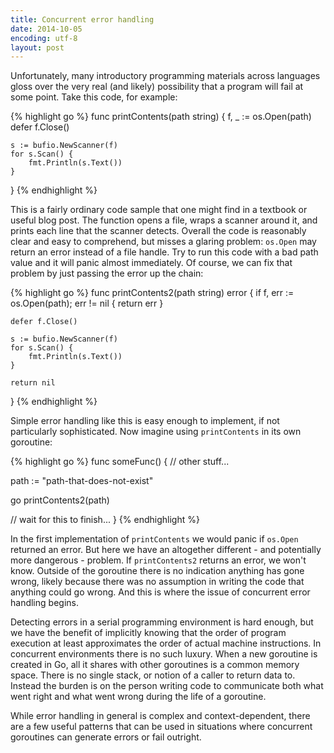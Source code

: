 ```yaml
---
title: Concurrent error handling
date: 2014-10-05
encoding: utf-8
layout: post
---
```


Unfortunately, many introductory programming materials across languages gloss
over the very real (and likely) possibility that a program will fail at some
point. Take this code, for example:

{% highlight go %}
func printContents(path string) {
    f, _ := os.Open(path)
    defer f.Close()

    s := bufio.NewScanner(f)
    for s.Scan() {
        fmt.Println(s.Text())
    }
}
{% endhighlight %}

This is a fairly ordinary code sample that one might find in a textbook or
useful blog post. The function opens a file, wraps a scanner around it, and
prints each line that the scanner detects. Overall the code is reasonably clear
and easy to comprehend, but misses a glaring problem: `os.Open` may return an
error instead of a file handle. Try to run this code with a bad path value and
it will panic almost immediately. Of course, we can fix that problem by just
passing the error up the chain:

{% highlight go %}
func printContents2(path string) error {
    if f, err := os.Open(path); err != nil {
      return err
    }

    defer f.Close()

    s := bufio.NewScanner(f)
    for s.Scan() {
        fmt.Println(s.Text())
    }

    return nil
}
{% endhighlight %}

Simple error handling like this is easy enough to implement, if not
particularly sophisticated. Now imagine using `printContents` in its own
goroutine:

{% highlight go %}
func someFunc() {
  // other stuff...

  path := "path-that-does-not-exist"

  go printContents2(path)

  // wait for this to finish...
}
{% endhighlight %}

In the first implementation of `printContents` we would panic if `os.Open`
returned an error. But here we have an altogether different - and potentially
more dangerous - problem. If `printContents2` returns an error, we won't know.
Outside of the goroutine there is no indication anything has gone wrong, likely
because there was no assumption in writing the code that anything could go
wrong. And this is where the issue of concurrent error handling begins.

Detecting errors in a serial programming environment is hard enough, but we
have the benefit of implicitly knowing that the order of program execution at
least approximates the order of actual machine instructions. In concurrent
environments there is no such luxury. When a new goroutine is created in Go,
all it shares with other goroutines is a common memory space. There is no
single stack, or notion of a caller to return data to. Instead the burden is on
the person writing code to communicate both what went right and what went wrong
during the life of a goroutine.

While error handling in general is complex and context-dependent, there are a
few useful patterns that can be used in situations where concurrent goroutines
can generate errors or fail outright.
